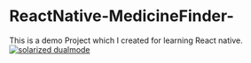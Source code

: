 # ReactNative-MedicineFinder-
This is a demo Project which I created for learning React native.
[![solarized dualmode](https://github.com/altercation/solarized/raw/master/ScreenShots/Detail.png)](#features)
